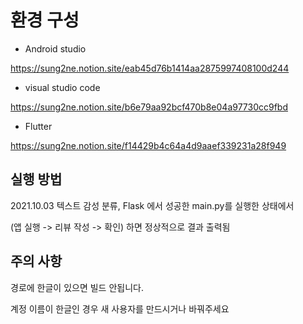 # 환경 구성
* Android studio

https://sung2ne.notion.site/eab45d76b1414aa2875997408100d244

* visual studio code

https://sung2ne.notion.site/b6e79aa92bcf470b8e04a97730cc9fbd

* Flutter

https://sung2ne.notion.site/f14429b4c64a4d9aaef339231a28f949


## 실행 방법
2021.10.03 텍스트 감성 분류, Flask 에서 성공한 main.py를 실행한 상태에서

(앱 실행 -> 리뷰 작성 -> 확인) 하면 정상적으로 결과 출력됨

## 주의 사항
경로에 한글이 있으면 빌드 안됩니다.

계정 이름이 한글인 경우 새 사용자를 만드시거나 바꿔주세요
